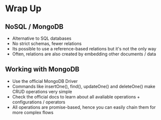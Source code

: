 # Wrap Up

## NoSQL / MongoDB

- Alternative to SQL databases
- No strict schemas, fewer relations
- Its possible to use a reference-based relations but it's not the only way
- Often, relations are also created by embedding other documents / data

## Working with MongoDB

- Use the official MongoDB Driver
- Commands like insertOne(), find(), updateOne() and deleteOne() make CRUD operations very simple
- Check the official docs to learn about all avaliable operations + configurations / operators
- All operations are promise-based, hence you can easily chain them for more complex flows

